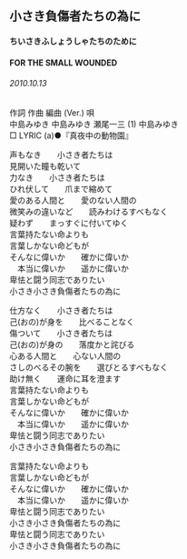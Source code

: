 ## 小さき負傷者たちの為に
#### ちいさきふしょうしゃたちのために
#### FOR THE SMALL WOUNDED
###### 2010.10.13


作詞  作曲  編曲 (Ver.)   唄   
中島みゆき   中島みゆき   瀬尾一三 (1)  中島みゆき   
□ LYRIC (a)●『真夜中の動物園』   
   
声もなき　　小さき者たちは   
見開いた瞳も乾いて   
力なき　　小さき者たちは   
ひれ伏して　　爪まで縮めて   
愛のある人間と　　愛のない人間の   
微笑みの違いなど　　読みわけるすべもなく   
疑わず　　まっすぐに付いてゆく   
言葉持たない命よりも   
言葉しかない命どもが   
そんなに偉いか　　確かに偉いか   
　本当に偉いか　　遥かに偉いか   
卑怯と闘う同志でありたい   
小さき小さき負傷者たちの為に   
   
仕方なく　　小さき者たちは   
己(おの)が身を　　比べることなく   
傷ついて　　小さき者たちは   
己(おの)が身の　　落度かと詫びる   
心ある人間と　　心ない人間の   
さしのべるその腕を　　選びとるすべもなく   
助け無く　　運命に耳を澄ます   
言葉持たない命よりも   
言葉しかない命どもが   
そんなに偉いか　　確かに偉いか   
　本当に偉いか　　遥かに偉いか   
卑怯と闘う同志でありたい   
小さき小さき負傷者たちの為に   
   
言葉持たない命よりも   
言葉しかない命どもが   
そんなに偉いか　　確かに偉いか   
　本当に偉いか　　遥かに偉いか   
卑怯と闘う同志でありたい   
小さき小さき負傷者たちの為に   
卑怯と闘う同志でありたい   
小さき小さき負傷者たちの為に   